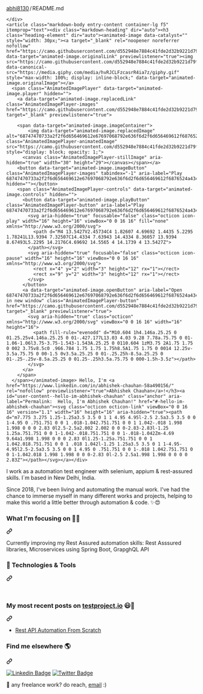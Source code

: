 <div class="Box-body p-4">
    <div class="d-flex flex-justify-between">
      <div class="text-mono text-small mb-3">
        <a href="/abhi8130/abhi8130" class="no-underline Link--primary" previewlistener="true">abhi8130</a><span class="color-fg-muted d-inline-block" style="padding:0px 2px;">/</span>README<span class="color-fg-muted">.md</span>
      </div>

    </div>
    <article class="markdown-body entry-content container-lg f5" itemprop="text"><div class="markdown-heading" dir="auto"><h3 class="heading-element" dir="auto"><animated-image data-catalyst="" style="width: 30px;"><a target="_blank" rel="noopener noreferrer nofollow" href="https://camo.githubusercontent.com/d552948e7884c41fde2d32b9221d79f0df2076c7d824aaab954ca93f53d95884/68747470733a2f2f6d656469612e67697068792e636f6d2f6d656469612f6876524a434c467a6361737252346961377a2f67697068792e676966" data-target="animated-image.originalLink" previewlistener="true"><img src="https://camo.githubusercontent.com/d552948e7884c41fde2d32b9221d79f0df2076c7d824aaab954ca93f53d95884/68747470733a2f2f6d656469612e67697068792e636f6d2f6d656469612f6876524a434c467a6361737252346961377a2f67697068792e676966" data-canonical-src="https://media.giphy.com/media/hvRJCLFzcasrR4ia7z/giphy.gif" style="max-width: 100%; display: inline-block;" data-target="animated-image.originalImage"></a>
      <span class="AnimatedImagePlayer" data-target="animated-image.player" hidden="">
        <a data-target="animated-image.replacedLink" class="AnimatedImagePlayer-images" href="https://camo.githubusercontent.com/d552948e7884c41fde2d32b9221d79f0df2076c7d824aaab954ca93f53d95884/68747470733a2f2f6d656469612e67697068792e636f6d2f6d656469612f6876524a434c467a6361737252346961377a2f67697068792e676966" target="_blank" previewlistener="true">
          
        <span data-target="animated-image.imageContainer">
            <img data-target="animated-image.replacedImage" alt="68747470733a2f2f6d656469612e67697068792e636f6d2f6d656469612f6876524a434c467a6361737252346961377a2f67697068792e676966" class="AnimatedImagePlayer-animatedImage" src="https://camo.githubusercontent.com/d552948e7884c41fde2d32b9221d79f0df2076c7d824aaab954ca93f53d95884/68747470733a2f2f6d656469612e67697068792e636f6d2f6d656469612f6876524a434c467a6361737252346961377a2f67697068792e676966" style="display: block; opacity: 1;">
          <canvas class="AnimatedImagePlayer-stillImage" aria-hidden="true" width="30" height="29"></canvas></span></a>
        <button data-target="animated-image.imageButton" class="AnimatedImagePlayer-images" tabindex="-1" aria-label="Play 68747470733a2f2f6d656469612e67697068792e636f6d2f6d656469612f6876524a434c467a6361737252346961377a2f67697068792e676966" hidden=""></button>
        <span class="AnimatedImagePlayer-controls" data-target="animated-image.controls" hidden="">
          <button data-target="animated-image.playButton" class="AnimatedImagePlayer-button" aria-label="Play 68747470733a2f2f6d656469612e67697068792e636f6d2f6d656469612f6876524a434c467a6361737252346961377a2f67697068792e676966">
            <svg aria-hidden="true" focusable="false" class="octicon icon-play" width="16" height="16" viewBox="0 0 16 16" fill="none" xmlns="http://www.w3.org/2000/svg">
              <path d="M4 13.5427V2.45734C4 1.82607 4.69692 1.4435 5.2295 1.78241L13.9394 7.32507C14.4334 7.63943 14.4334 8.36057 13.9394 8.67493L5.2295 14.2176C4.69692 14.5565 4 14.1739 4 13.5427Z">
            </path></svg>
            <svg aria-hidden="true" focusable="false" class="octicon icon-pause" width="16" height="16" viewBox="0 0 16 16" xmlns="http://www.w3.org/2000/svg">
              <rect x="4" y="2" width="3" height="12" rx="1"></rect>
              <rect x="9" y="2" width="3" height="12" rx="1"></rect>
            </svg>
          </button>
          <a data-target="animated-image.openButton" aria-label="Open 68747470733a2f2f6d656469612e67697068792e636f6d2f6d656469612f6876524a434c467a6361737252346961377a2f67697068792e676966 in new window" class="AnimatedImagePlayer-button" href="https://camo.githubusercontent.com/d552948e7884c41fde2d32b9221d79f0df2076c7d824aaab954ca93f53d95884/68747470733a2f2f6d656469612e67697068792e636f6d2f6d656469612f6876524a434c467a6361737252346961377a2f67697068792e676966" target="_blank" previewlistener="true">
            <svg aria-hidden="true" class="octicon" xmlns="http://www.w3.org/2000/svg" viewBox="0 0 16 16" width="16" height="16">
              <path fill-rule="evenodd" d="M10.604 1h4.146a.25.25 0 01.25.25v4.146a.25.25 0 01-.427.177L13.03 4.03 9.28 7.78a.75.75 0 01-1.06-1.06l3.75-3.75-1.543-1.543A.25.25 0 0110.604 1zM3.75 2A1.75 1.75 0 002 3.75v8.5c0 .966.784 1.75 1.75 1.75h8.5A1.75 1.75 0 0014 12.25v-3.5a.75.75 0 00-1.5 0v3.5a.25.25 0 01-.25.25h-8.5a.25.25 0 01-.25-.25v-8.5a.25.25 0 01.25-.25h3.5a.75.75 0 000-1.5h-3.5z"></path>
            </svg>
          </a>
        </span>
      </span></animated-image> Hello, I'm <a href="https://www.linkedin.com/in/abhishek-chauhan-58a490156/" rel="nofollow" previewlistener="true">Abhishek Chauhan</a>!</h3><a id="user-content--hello-im-abhishek-chauhan" class="anchor" aria-label="Permalink:  Hello, I'm Abhishek Chauhan!" href="#-hello-im-abhishek-chauhan"><svg class="octicon octicon-link" viewBox="0 0 16 16" version="1.1" width="16" height="16" aria-hidden="true"><path d="m7.775 3.275 1.25-1.25a3.5 3.5 0 1 1 4.95 4.95l-2.5 2.5a3.5 3.5 0 0 1-4.95 0 .751.751 0 0 1 .018-1.042.751.751 0 0 1 1.042-.018 1.998 1.998 0 0 0 2.83 0l2.5-2.5a2.002 2.002 0 0 0-2.83-2.83l-1.25 1.25a.751.751 0 0 1-1.042-.018.751.751 0 0 1-.018-1.042Zm-4.69 9.64a1.998 1.998 0 0 0 2.83 0l1.25-1.25a.751.751 0 0 1 1.042.018.751.751 0 0 1 .018 1.042l-1.25 1.25a3.5 3.5 0 1 1-4.95-4.95l2.5-2.5a3.5 3.5 0 0 1 4.95 0 .751.751 0 0 1-.018 1.042.751.751 0 0 1-1.042.018 1.998 1.998 0 0 0-2.83 0l-2.5 2.5a1.998 1.998 0 0 0 0 2.83Z"></path></svg></a></div>
<p dir="auto">I work as a automation test engineer with selenium, appium &amp; rest-assured skills. I´m based in New Delhi, India.</p>
<p dir="auto">Since 2018, I've been living and automating the manual work. I've had the chance to immerse myself in many different works and projects, helping to make this world a little better through automation &amp; code. ✨😍</p>
<div class="markdown-heading" dir="auto"><h3 class="heading-element" dir="auto">What I'm focusing on 👨&zwj;💻</h3><a id="user-content-what-im-focusing-on-" class="anchor" aria-label="Permalink: What I'm focusing on 👨&zwj;💻" href="#what-im-focusing-on-"><svg class="octicon octicon-link" viewBox="0 0 16 16" version="1.1" width="16" height="16" aria-hidden="true"><path d="m7.775 3.275 1.25-1.25a3.5 3.5 0 1 1 4.95 4.95l-2.5 2.5a3.5 3.5 0 0 1-4.95 0 .751.751 0 0 1 .018-1.042.751.751 0 0 1 1.042-.018 1.998 1.998 0 0 0 2.83 0l2.5-2.5a2.002 2.002 0 0 0-2.83-2.83l-1.25 1.25a.751.751 0 0 1-1.042-.018.751.751 0 0 1-.018-1.042Zm-4.69 9.64a1.998 1.998 0 0 0 2.83 0l1.25-1.25a.751.751 0 0 1 1.042.018.751.751 0 0 1 .018 1.042l-1.25 1.25a3.5 3.5 0 1 1-4.95-4.95l2.5-2.5a3.5 3.5 0 0 1 4.95 0 .751.751 0 0 1-.018 1.042.751.751 0 0 1-1.042.018 1.998 1.998 0 0 0-2.83 0l-2.5 2.5a1.998 1.998 0 0 0 0 2.83Z"></path></svg></a></div>
<p dir="auto">Currently improving my Rest Assured automation skills: Rest Asssured libraries, Microservices using Spring Boot, GrapghQL API <br></p>
<div class="markdown-heading" dir="auto"><h3 class="heading-element" dir="auto">🔧 Technologies &amp; Tools</h3><a id="user-content--technologies--tools" class="anchor" aria-label="Permalink: 🔧 Technologies &amp; Tools" href="#-technologies--tools"><svg class="octicon octicon-link" viewBox="0 0 16 16" version="1.1" width="16" height="16" aria-hidden="true"><path d="m7.775 3.275 1.25-1.25a3.5 3.5 0 1 1 4.95 4.95l-2.5 2.5a3.5 3.5 0 0 1-4.95 0 .751.751 0 0 1 .018-1.042.751.751 0 0 1 1.042-.018 1.998 1.998 0 0 0 2.83 0l2.5-2.5a2.002 2.002 0 0 0-2.83-2.83l-1.25 1.25a.751.751 0 0 1-1.042-.018.751.751 0 0 1-.018-1.042Zm-4.69 9.64a1.998 1.998 0 0 0 2.83 0l1.25-1.25a.751.751 0 0 1 1.042.018.751.751 0 0 1 .018 1.042l-1.25 1.25a3.5 3.5 0 1 1-4.95-4.95l2.5-2.5a3.5 3.5 0 0 1 4.95 0 .751.751 0 0 1-.018 1.042.751.751 0 0 1-1.042.018 1.998 1.998 0 0 0-2.83 0l-2.5 2.5a1.998 1.998 0 0 0 0 2.83Z"></path></svg></a></div>
<p dir="auto"><a target="_blank" rel="noopener noreferrer nofollow" href="https://camo.githubusercontent.com/29f4bdfbd7dd2ed5be81e4a8c67e6333760845c51902e36f18682e95442dbfcf/68747470733a2f2f696d672e736869656c64732e696f2f62616467652f4a6176612d4544384230303f7374796c653d666f722d7468652d6261646765266c6f676f3d6a617661266c6f676f436f6c6f723d7768697465" previewlistener="true"><img src="https://camo.githubusercontent.com/29f4bdfbd7dd2ed5be81e4a8c67e6333760845c51902e36f18682e95442dbfcf/68747470733a2f2f696d672e736869656c64732e696f2f62616467652f4a6176612d4544384230303f7374796c653d666f722d7468652d6261646765266c6f676f3d6a617661266c6f676f436f6c6f723d7768697465" alt="" data-canonical-src="https://img.shields.io/badge/Java-ED8B00?style=for-the-badge&amp;logo=java&amp;logoColor=white" style="max-width: 100%;"></a>
<a target="_blank" rel="noopener noreferrer nofollow" href="https://camo.githubusercontent.com/ccb11eb7bed4dc12c1e14f7c9ced9ebb966e7e72f093199601428ae0bfcc5eee/68747470733a2f2f696d672e736869656c64732e696f2f62616467652f53656c656e69756d2d3433423032413f7374796c653d666f722d7468652d6261646765266c6f676f3d53656c656e69756d266c6f676f436f6c6f723d7768697465" previewlistener="true"><img src="https://camo.githubusercontent.com/ccb11eb7bed4dc12c1e14f7c9ced9ebb966e7e72f093199601428ae0bfcc5eee/68747470733a2f2f696d672e736869656c64732e696f2f62616467652f53656c656e69756d2d3433423032413f7374796c653d666f722d7468652d6261646765266c6f676f3d53656c656e69756d266c6f676f436f6c6f723d7768697465" alt="" data-canonical-src="https://img.shields.io/badge/Selenium-43B02A?style=for-the-badge&amp;logo=Selenium&amp;logoColor=white" style="max-width: 100%;"></a>
<a target="_blank" rel="noopener noreferrer nofollow" href="https://camo.githubusercontent.com/147f68752ab3368e120d2af8fadd43f3732f1f37d14ece46acc8bd426075aba5/68747470733a2f2f696d672e736869656c64732e696f2f62616467652f52657374417373757265642d3035434334373f7374796c653d666f722d7468652d6261646765266c6f676f3d7265737461737375726564266c6f676f436f6c6f723d7768697465" previewlistener="true"><img src="https://camo.githubusercontent.com/147f68752ab3368e120d2af8fadd43f3732f1f37d14ece46acc8bd426075aba5/68747470733a2f2f696d672e736869656c64732e696f2f62616467652f52657374417373757265642d3035434334373f7374796c653d666f722d7468652d6261646765266c6f676f3d7265737461737375726564266c6f676f436f6c6f723d7768697465" alt="" data-canonical-src="https://img.shields.io/badge/RestAssured-05CC47?style=for-the-badge&amp;logo=restassured&amp;logoColor=white" style="max-width: 100%;"></a>
<a target="_blank" rel="noopener noreferrer nofollow" href="https://camo.githubusercontent.com/211b212c4b9e60f86770be5ab7a53587ca299daae1c7071899df210cfc4851db/68747470733a2f2f696d672e736869656c64732e696f2f62616467652f41707069756d2d3333304636333f7374796c653d666f722d7468652d6261646765266c6f676f3d61707069756d266c6f676f436f6c6f723d7768697465" previewlistener="true"><img src="https://camo.githubusercontent.com/211b212c4b9e60f86770be5ab7a53587ca299daae1c7071899df210cfc4851db/68747470733a2f2f696d672e736869656c64732e696f2f62616467652f41707069756d2d3333304636333f7374796c653d666f722d7468652d6261646765266c6f676f3d61707069756d266c6f676f436f6c6f723d7768697465" alt="" data-canonical-src="https://img.shields.io/badge/Appium-330F63?style=for-the-badge&amp;logo=appium&amp;logoColor=white" style="max-width: 100%;"></a>
<a target="_blank" rel="noopener noreferrer nofollow" href="https://camo.githubusercontent.com/2449c5a2427e05c09b843029cff7898df305c5697bbe64c7c12f1ccdc99c2705/68747470733a2f2f696d672e736869656c64732e696f2f62616467652f4d7953514c2d3030303030463f7374796c653d666f722d7468652d6261646765266c6f676f3d6d7973716c266c6f676f436f6c6f723d7768697465" previewlistener="true"><img src="https://camo.githubusercontent.com/2449c5a2427e05c09b843029cff7898df305c5697bbe64c7c12f1ccdc99c2705/68747470733a2f2f696d672e736869656c64732e696f2f62616467652f4d7953514c2d3030303030463f7374796c653d666f722d7468652d6261646765266c6f676f3d6d7973716c266c6f676f436f6c6f723d7768697465" alt="" data-canonical-src="https://img.shields.io/badge/MySQL-00000F?style=for-the-badge&amp;logo=mysql&amp;logoColor=white" style="max-width: 100%;"></a>
<a target="_blank" rel="noopener noreferrer nofollow" href="https://camo.githubusercontent.com/7b3413138bcae5072308005d6aa3cabc21f1c82f60d8cf06807732fa8b9894bf/68747470733a2f2f696d672e736869656c64732e696f2f62616467652f4d6f6e676f44422d3445413934423f7374796c653d666f722d7468652d6261646765266c6f676f3d6d6f6e676f6462266c6f676f436f6c6f723d7768697465" previewlistener="true"><img src="https://camo.githubusercontent.com/7b3413138bcae5072308005d6aa3cabc21f1c82f60d8cf06807732fa8b9894bf/68747470733a2f2f696d672e736869656c64732e696f2f62616467652f4d6f6e676f44422d3445413934423f7374796c653d666f722d7468652d6261646765266c6f676f3d6d6f6e676f6462266c6f676f436f6c6f723d7768697465" alt="" data-canonical-src="https://img.shields.io/badge/MongoDB-4EA94B?style=for-the-badge&amp;logo=mongodb&amp;logoColor=white" style="max-width: 100%;"></a>
<a target="_blank" rel="noopener noreferrer nofollow" href="https://camo.githubusercontent.com/e948344dc92e2ce2a9d4d00be03ac1b70e3f9b962e410867d4816be3e7015c11/68747470733a2f2f696d672e736869656c64732e696f2f62616467652f506f73746d616e2d4646364333373f7374796c653d666f722d7468652d6261646765266c6f676f3d506f73746d616e266c6f676f436f6c6f723d7768697465" previewlistener="true"><img src="https://camo.githubusercontent.com/e948344dc92e2ce2a9d4d00be03ac1b70e3f9b962e410867d4816be3e7015c11/68747470733a2f2f696d672e736869656c64732e696f2f62616467652f506f73746d616e2d4646364333373f7374796c653d666f722d7468652d6261646765266c6f676f3d506f73746d616e266c6f676f436f6c6f723d7768697465" alt="" data-canonical-src="https://img.shields.io/badge/Postman-FF6C37?style=for-the-badge&amp;logo=Postman&amp;logoColor=white" style="max-width: 100%;"></a>
<a target="_blank" rel="noopener noreferrer nofollow" href="https://camo.githubusercontent.com/961834293c05fbfccccd3afb9e06a4538d8c1412cd3e13c1660ac5b870125888/68747470733a2f2f696d672e736869656c64732e696f2f62616467652f4a656e6b696e732d4432343933393f7374796c653d666f722d7468652d6261646765266c6f676f3d4a656e6b696e73266c6f676f436f6c6f723d7768697465" previewlistener="true"><img src="https://camo.githubusercontent.com/961834293c05fbfccccd3afb9e06a4538d8c1412cd3e13c1660ac5b870125888/68747470733a2f2f696d672e736869656c64732e696f2f62616467652f4a656e6b696e732d4432343933393f7374796c653d666f722d7468652d6261646765266c6f676f3d4a656e6b696e73266c6f676f436f6c6f723d7768697465" alt="" data-canonical-src="https://img.shields.io/badge/Jenkins-D24939?style=for-the-badge&amp;logo=Jenkins&amp;logoColor=white" style="max-width: 100%;"></a>
<a target="_blank" rel="noopener noreferrer nofollow" href="https://camo.githubusercontent.com/5c4d2473aa2565a4a60d37d0030fa859cd37b1da747f896aac8a9da22b426594/68747470733a2f2f696d672e736869656c64732e696f2f62616467652f70436c6f7564792d3243324437323f7374796c653d666f722d7468652d6261646765266c6f676f3d70436c6f756479266c6f676f436f6c6f723d7768697465" previewlistener="true"><img src="https://camo.githubusercontent.com/5c4d2473aa2565a4a60d37d0030fa859cd37b1da747f896aac8a9da22b426594/68747470733a2f2f696d672e736869656c64732e696f2f62616467652f70436c6f7564792d3243324437323f7374796c653d666f722d7468652d6261646765266c6f676f3d70436c6f756479266c6f676f436f6c6f723d7768697465" alt="" data-canonical-src="https://img.shields.io/badge/pCloudy-2C2D72?style=for-the-badge&amp;logo=pCloudy&amp;logoColor=white" style="max-width: 100%;"></a>
<a target="_blank" rel="noopener noreferrer nofollow" href="https://camo.githubusercontent.com/22152e02610fa630bfa51b302c8dd1297e2637ba9bcf053fa8718f1ddc85fb50/68747470733a2f2f696d672e736869656c64732e696f2f62616467652f42726f77736572737461636b2d2532334646363630302e7376673f267374796c653d666f722d7468652d6261646765266c6f676f3d42726f77736572737461636b266c6f676f436f6c6f723d7768697465" previewlistener="true"><img src="https://camo.githubusercontent.com/22152e02610fa630bfa51b302c8dd1297e2637ba9bcf053fa8718f1ddc85fb50/68747470733a2f2f696d672e736869656c64732e696f2f62616467652f42726f77736572737461636b2d2532334646363630302e7376673f267374796c653d666f722d7468652d6261646765266c6f676f3d42726f77736572737461636b266c6f676f436f6c6f723d7768697465" alt="" data-canonical-src="https://img.shields.io/badge/Browserstack-%23FF6600.svg?&amp;style=for-the-badge&amp;logo=Browserstack&amp;logoColor=white" style="max-width: 100%;"></a>
<a target="_blank" rel="noopener noreferrer nofollow" href="https://camo.githubusercontent.com/5828c89977c1938152a92fe0ff68abce153fc88345d03bf7ba14fb357e2b21b3/68747470733a2f2f696d672e736869656c64732e696f2f62616467652f53617563656c6162732d3030414444383f7374796c653d666f722d7468652d6261646765266c6f676f3d53617563656c616273266c6f676f436f6c6f723d7768697465" previewlistener="true"><img src="https://camo.githubusercontent.com/5828c89977c1938152a92fe0ff68abce153fc88345d03bf7ba14fb357e2b21b3/68747470733a2f2f696d672e736869656c64732e696f2f62616467652f53617563656c6162732d3030414444383f7374796c653d666f722d7468652d6261646765266c6f676f3d53617563656c616273266c6f676f436f6c6f723d7768697465" alt="" data-canonical-src="https://img.shields.io/badge/Saucelabs-00ADD8?style=for-the-badge&amp;logo=Saucelabs&amp;logoColor=white" style="max-width: 100%;"></a>
<a target="_blank" rel="noopener noreferrer nofollow" href="https://camo.githubusercontent.com/b048984799fd99d24ea6be083838179e2afee9bda7688770a6c47ebb721410cc/68747470733a2f2f696d672e736869656c64732e696f2f62616467652f537761676765722d3233393132303f7374796c653d666f722d7468652d6261646765266c6f676f3d53776167676572266c6f676f436f6c6f723d7768697465" previewlistener="true"><img src="https://camo.githubusercontent.com/b048984799fd99d24ea6be083838179e2afee9bda7688770a6c47ebb721410cc/68747470733a2f2f696d672e736869656c64732e696f2f62616467652f537761676765722d3233393132303f7374796c653d666f722d7468652d6261646765266c6f676f3d53776167676572266c6f676f436f6c6f723d7768697465" alt="" data-canonical-src="https://img.shields.io/badge/Swagger-239120?style=for-the-badge&amp;logo=Swagger&amp;logoColor=white" style="max-width: 100%;"></a>
<a target="_blank" rel="noopener noreferrer nofollow" href="https://camo.githubusercontent.com/a1865a65c7a13e338477d635ad36e9b023f22c71f834a867c05c5aed1cf3bb7c/68747470733a2f2f696d672e736869656c64732e696f2f62616467652f696e74656c6c696a2d3246323632353f7374796c653d666f722d7468652d6261646765266c6f676f3d696e74656c6c696a266c6f676f436f6c6f723d7768697465" previewlistener="true"><img src="https://camo.githubusercontent.com/a1865a65c7a13e338477d635ad36e9b023f22c71f834a867c05c5aed1cf3bb7c/68747470733a2f2f696d672e736869656c64732e696f2f62616467652f696e74656c6c696a2d3246323632353f7374796c653d666f722d7468652d6261646765266c6f676f3d696e74656c6c696a266c6f676f436f6c6f723d7768697465" alt="" data-canonical-src="https://img.shields.io/badge/intellij-2F2625?style=for-the-badge&amp;logo=intellij&amp;logoColor=white" style="max-width: 100%;"></a></p>
<div class="markdown-heading" dir="auto"><h3 class="heading-element" dir="auto">My most recent posts on <a href="https://blog.testproject.io/2021/07/28/rest-api-automation-from-scratch/" rel="nofollow" previewlistener="true">testproject.io</a> 😃🧾</h3><a id="user-content-my-most-recent-posts-on-testprojectio-" class="anchor" aria-label="Permalink: My most recent posts on testproject.io 😃🧾" href="#my-most-recent-posts-on-testprojectio-"><svg class="octicon octicon-link" viewBox="0 0 16 16" version="1.1" width="16" height="16" aria-hidden="true"><path d="m7.775 3.275 1.25-1.25a3.5 3.5 0 1 1 4.95 4.95l-2.5 2.5a3.5 3.5 0 0 1-4.95 0 .751.751 0 0 1 .018-1.042.751.751 0 0 1 1.042-.018 1.998 1.998 0 0 0 2.83 0l2.5-2.5a2.002 2.002 0 0 0-2.83-2.83l-1.25 1.25a.751.751 0 0 1-1.042-.018.751.751 0 0 1-.018-1.042Zm-4.69 9.64a1.998 1.998 0 0 0 2.83 0l1.25-1.25a.751.751 0 0 1 1.042.018.751.751 0 0 1 .018 1.042l-1.25 1.25a3.5 3.5 0 1 1-4.95-4.95l2.5-2.5a3.5 3.5 0 0 1 4.95 0 .751.751 0 0 1-.018 1.042.751.751 0 0 1-1.042.018 1.998 1.998 0 0 0-2.83 0l-2.5 2.5a1.998 1.998 0 0 0 0 2.83Z"></path></svg></a></div>

<ul dir="auto">
<li><a href="https://blog.testproject.io/2021/07/28/rest-api-automation-from-scratch/" rel="nofollow" previewlistener="true">Rest API Automation From Scratch</a></li>
</ul>

<div class="markdown-heading" dir="auto"><h3 class="heading-element" dir="auto">Find me elsewhere 🌎</h3><a id="user-content-find-me-elsewhere-" class="anchor" aria-label="Permalink: Find me elsewhere 🌎" href="#find-me-elsewhere-"><svg class="octicon octicon-link" viewBox="0 0 16 16" version="1.1" width="16" height="16" aria-hidden="true"><path d="m7.775 3.275 1.25-1.25a3.5 3.5 0 1 1 4.95 4.95l-2.5 2.5a3.5 3.5 0 0 1-4.95 0 .751.751 0 0 1 .018-1.042.751.751 0 0 1 1.042-.018 1.998 1.998 0 0 0 2.83 0l2.5-2.5a2.002 2.002 0 0 0-2.83-2.83l-1.25 1.25a.751.751 0 0 1-1.042-.018.751.751 0 0 1-.018-1.042Zm-4.69 9.64a1.998 1.998 0 0 0 2.83 0l1.25-1.25a.751.751 0 0 1 1.042.018.751.751 0 0 1 .018 1.042l-1.25 1.25a3.5 3.5 0 1 1-4.95-4.95l2.5-2.5a3.5 3.5 0 0 1 4.95 0 .751.751 0 0 1-.018 1.042.751.751 0 0 1-1.042.018 1.998 1.998 0 0 0-2.83 0l-2.5 2.5a1.998 1.998 0 0 0 0 2.83Z"></path></svg></a></div>
<p dir="auto"><a href="https://www.linkedin.com/in/abhishek-chauhan-58a490156/" rel="nofollow" previewlistener="true"><img src="https://camo.githubusercontent.com/0d624efd643171f2f32d3766a181e51b8d66254ae27735f5878413d3702a3d83/68747470733a2f2f696d672e736869656c64732e696f2f62616467652f2d4c696e6b6564496e2d626c75653f7374796c653d666c61742d737175617265266c6f676f3d4c696e6b6564696e266c6f676f436f6c6f723d7768697465266c696e6b3d68747470733a2f2f7777772e6c696e6b6564696e2e636f6d2f696e2f68617273686b756d61726b68617472692f" alt="Linkedin Badge" data-canonical-src="https://img.shields.io/badge/-LinkedIn-blue?style=flat-square&amp;logo=Linkedin&amp;logoColor=white&amp;link=https://www.linkedin.com/in/harshkumarkhatri/" style="max-width: 100%;"></a>  <a href="https://twitter.com/Abhishakee" rel="nofollow" previewlistener="true"><img src="https://camo.githubusercontent.com/5f17d7d07d503b6a748a970742352e02a4b18d80a39884a40e5d029b1f7aa336/68747470733a2f2f696d672e736869656c64732e696f2f62616467652f2d547769747465722d3163613066313f7374796c653d666c61742d737175617265266c6162656c436f6c6f723d316361306631266c6f676f3d74776974746572266c6f676f436f6c6f723d7768697465266c696e6b3d68747470733a2f2f747769747465722e636f6d2f416268697368616b6565" alt="Twitter Badge" data-canonical-src="https://img.shields.io/badge/-Twitter-1ca0f1?style=flat-square&amp;labelColor=1ca0f1&amp;logo=twitter&amp;logoColor=white&amp;link=https://twitter.com/Abhishakee" style="max-width: 100%;"></a></p>
<p dir="auto">💼 any freelance work? do reach, <a href="mailto:abhi.c8527@gmail.com">email</a> :)</p>
</article>
  </div>

